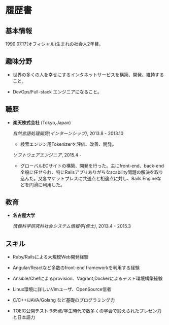 履歴書
===============

基本情報
---------
1990.07.17(オフィシャル)生まれの社会人2年目。

趣味分野
---------

*  世界の多くの人を幸せにするインタネットサービスを構築、開発、維持すること。

*  DevOps/Full-stack エンジニアになること。

職歴
---------------

*   **楽天株式会社** (Tokyo,Japan)

    *自然言語処理開発(インターンシップ)*, 2013.8 - 2013.10

    - 検索エンジン用Tokenizerを評価、改善、開発。

    *ソフトウェアエンジニア*, 2015.4 -

    - グローバルECサイトの構築、開発を行った。主にfront-end、back-end全般に任せられ、特にRailsアプリありがちなscability問題の解決を取り込んた。又各マケットプレスに共通点と相違点に対し、Rails Engineなどを円滑に利用した。


教育
---------

*   **名古屋大学**

    *情報科学研究科社会システム情報学(修士)*, 2013.4 - 2015.3


スキル
------

*  Ruby/Railsによる大規模Web開発経験

*  Angular/Reactなど多数のfront-end frameworkを利用する経験

*  Ansible/Chefによるprovision、Vagrant,Dockerによるテスト環境構築経験

*  Linux環境に詳しいVimユーザ、OpenSource信者

*  C/C++/JAVA/Golang など基礎のプログラミング力

* TOEIC公開テスト 985点/学生時代で数多くの学会で鍛えられたプレゼン力と日本語力 

